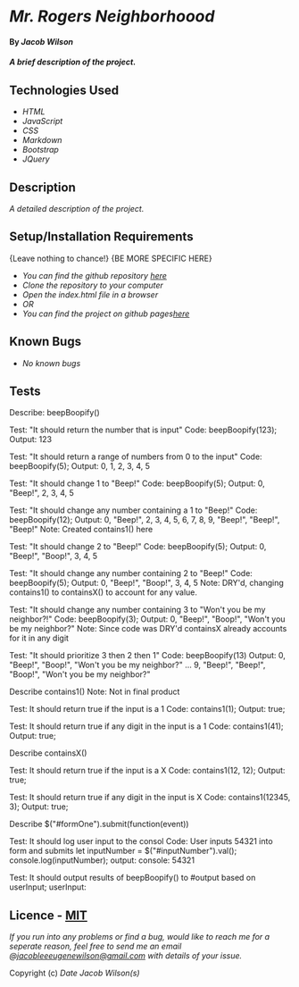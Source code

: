 # _Mr. Rogers Neighborhoood_

#### By _**Jacob Wilson**_

#### _A brief description of the project._

## Technologies Used

* _HTML_
* _JavaScript_
* _CSS_
* _Markdown_
* _Bootstrap_
* _JQuery_

## Description

_A detailed description of the project._

## Setup/Installation Requirements

{Leave nothing to chance!}
{BE MORE SPECIFIC HERE}
* _You can find the github repository [here](https://github.com/JLEWilson/mr_rogers_neighborhood.git)_
* _Clone the repository to your computer_
* _Open the index.html file in a browser_
* _OR_
* _You can find the project on github pages[here]()_

## Known Bugs

* _No known bugs_

## Tests

Describe: beepBoopify()

Test: "It should return the number that is input"
Code: beepBoopify(123);
Output: 123

Test: "It should return a range of numbers from 0 to the input"
Code: beepBoopify(5);
Output: 0, 1, 2, 3, 4, 5

Test: "It should change 1 to "Beep!"
Code: beepBoopify(5);
Output: 0, "Beep!", 2, 3, 4, 5

Test: "It should change any number containing a 1 to "Beep!"
Code: beepBoopify(12);
Output: 0, "Beep!", 2, 3, 4, 5, 6, 7, 8, 9, "Beep!", "Beep!", "Beep!"
Note: Created contains1() here

Test: "It should change 2 to "Beep!"
Code: beepBoopify(5);
Output: 0, "Beep!", "Boop!", 3, 4, 5

Test: "It should change any number containing 2 to "Beep!"
Code: beepBoopify(5);
Output: 0, "Beep!", "Boop!", 3, 4, 5
Note: DRY'd, changing contains1() to containsX() to account for any value.

Test: "It should change any number containing 3 to "Won't you be my neighbor?!"
Code: beepBoopify(3);
Output: 0, "Beep!", "Boop!", "Won't you be my neighbor?"
Note: Since code was DRY'd containsX already accounts for it in any digit

Test: "It should prioritize 3 then 2 then 1"
Code: beepBoopify(13)
Output: 0, "Beep!", "Boop!", "Won't you be my neighbor?" ... 9, "Beep!", "Beep!", "Boop!", "Won't you be my neighbor?"

Describe contains1()
Note: Not in final product

Test: It should return true if the input is a 1
Code: contains1(1);
Output: true;

Test: It should return true if any digit in the input is a 1
Code: contains1(41);
Output: true;

Describe containsX()

Test: It should return true if the input is a X
Code: contains1(12, 12);
Output: true;

Test: It should return true if any digit in the input is X
Code: contains1(12345, 3);
Output: true;

Describe $("#formOne").submit(function(event))

Test: It should log user input to the consol
Code: User inputs 54321 into form and submits
      let inputNumber = $("#inputNumber").val(); 
      console.log(inputNumber);
output: console: 54321

Test: It should output results of beepBoopify() to #output based on userInput;
userInput: 

## Licence - [MIT](https://opensource.org/licenses/MIT)

_If you run into any problems or find a bug, would like to reach me for a seperate reason, feel free to send me an email @jacobleeeugenewilson@gmail.com with details of your issue._

Copyright (c) _Date_ _Jacob Wilson(s)_